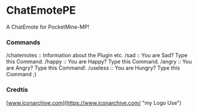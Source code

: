 # ChatEmotePE
A ChatEmote for PocketMine-MP!

### Commands
/chatemotes :: Information about the Plugin etc.
/sad :: You are Sad? Type this Command.
/happy :: You are Happy? Type this Command.
/angry :: You are Angry? Type this Command!.
/useless :: You are Hungry? Type this Command ;)


### Credtis
[www.iconarchive.com](https://www.iconarchive.com/ "my Logo Use")
